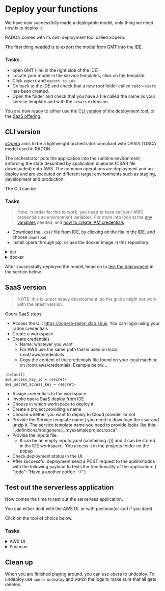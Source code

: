 # Deploy your functions

We have now successfully made a deployable model,
only thing we need now is to deploy it.

RADON comes with its own deployment tool called
xOpera.

The first thing needed is to export the model from
GMT into the IDE.

### Tasks

- open GMT (link in the right side of the IDE)
- Locate your model in the service templates,
  click on the template.
- Click `export` and `export to ide`
- Go back to the IDE and check that a new root
  folder called `radon-csars` has been created.
- Open the folder and check that you have a file
  called the same as your service template and
  with the `.csars` extension.

You are now ready to either use the
[CLI version](#cli-version) of the deployment
tool, or the [SaaS offering](#saas-version).

## CLI version

[xOpera](https://github.com/xlab-si/xopera-opera)
aims to be a lightweight orchestrator compliant
with OASIS TOSCA model used in RADON.

The orchestrator puts the application into the
runtime environment, enforcing the state described
by application blueprint (CSAR file downloaded)
onto AWS. The common operations are deployment and
un-deploy and are executed on different target
environments such as staging, development and
production.

The CLI can be

### Tasks

> Note: In order for this to work, you need to
> have set your AWS credentials as environment
> variables. For more info look at the
> [env variables](https://docs.aws.amazon.com/cli/latest/userguide/cli-configure-envvars.html)
> needed, and
> [how to create IAM credentials](https://docs.aws.amazon.com/IAM/latest/UserGuide/getting-started_create-admin-group.html)

- Download the `.csar` file from IDE, by clicking
  on the file in the IDE, and choose `download`
- install opera through pip, or use the docker
  image in this repository.

<details>
      <summary>pip</summary>

Look at the installation guide on the
[GH webpage](https://github.com/xlab-si/xopera-opera#prerequisites)

```bash
mkdir ~/opera && cd ~/opera
python3 -m venv .venv && . .venv/bin/activate
pip install opera boto3
```

Run the following command in the folder where you
have the `csar` file stored (here called
`todo.csar`)

```bash
opera deploy -c todo.csar
```

After executing the opera, you should see
something like this printed out.

```bash
[Worker_0]   Deploying AwsPlatform_0_0
[Worker_0]     Executing configure on AwsPlatform_0_0
[Worker_0]   Deployment of AwsPlatform_0_0 complete
[Worker_0]   Deploying AwsDynamoDBTable_0_0
[Worker_0]     Executing create on AwsDynamoDBTable_0_0
[Worker_0]   Deployment of AwsDynamoDBTable_0_0 complete
[Worker_0]   Deploying AwsLambdaFunction_1_0
[Worker_0]     Executing create on AwsLambdaFunction_1_0
[Worker_0]   Deployment of AwsLambdaFunction_1_0 complete
[Worker_0]   Deploying AwsLambdaFunction_2_0
[Worker_0]     Executing create on AwsLambdaFunction_2_0
[Worker_0]   Deployment of AwsLambdaFunction_2_0 complete
[Worker_0]   Deploying AwsLambdaFunction_0_0
[Worker_0]     Executing create on AwsLambdaFunction_0_0
[Worker_0]   Deployment of AwsLambdaFunction_0_0 complete
[Worker_0]   Deploying AwsLambdaFunction_3_0
[Worker_0]     Executing create on AwsLambdaFunction_3_0
[Worker_0]   Deployment of AwsLambdaFunction_3_0 complete
[Worker_0]   Deploying AwsLambdaFunction_4_0
[Worker_0]     Executing create on AwsLambdaFunction_4_0
[Worker_0]   Deployment of AwsLambdaFunction_4_0 complete
[Worker_0]   Deploying AwsApiGateway_0_0
[Worker_0]     Executing create on AwsApiGateway_0_0
[Worker_0]     Executing pre_configure_source on AwsApiGateway_0_0--AwsLambdaFunction_0_0
[Worker_0]     Executing pre_configure_source on AwsApiGateway_0_0--AwsLambdaFunction_1_0
[Worker_0]     Executing pre_configure_source on AwsApiGateway_0_0--AwsLambdaFunction_2_0
[Worker_0]     Executing pre_configure_source on AwsApiGateway_0_0--AwsLambdaFunction_3_0
[Worker_0]     Executing pre_configure_source on AwsApiGateway_0_0--AwsLambdaFunction_4_0
[Worker_0]     Executing configure on AwsApiGateway_0_0
[Worker_0]   Deployment of AwsApiGateway_0_0 complete

```

</details>

<details>
      <summary>docker</summary>

In the same folder where you have the `csar` file,
create a file called `env.list` with your AWS
credentials like this:

```env
AWS_ACCESS_KEY_ID=KEY_ID_HERE
AWS_SECRET_ACCESS_KEY=ACCESS_KEY_HERE
```

Run the following command in the folder where you
have the `csar` file stored (here called
`todo.csar`)

```bash
docker run -it -v $PWD:/tmp/opera --env-file env.list praqma/operacli opera deploy -c todo.csar
```

```bash
[Worker_0]   Deploying AwsPlatform_0_0
[Worker_0]     Executing configure on AwsPlatform_0_0
[Worker_0]   Deployment of AwsPlatform_0_0 complete
[Worker_0]   Deploying AwsDynamoDBTable_0_0
[Worker_0]     Executing create on AwsDynamoDBTable_0_0
[Worker_0]   Deployment of AwsDynamoDBTable_0_0 complete
[Worker_0]   Deploying AwsLambdaFunction_1_0
[Worker_0]     Executing create on AwsLambdaFunction_1_0
[Worker_0]   Deployment of AwsLambdaFunction_1_0 complete
[Worker_0]   Deploying AwsLambdaFunction_2_0
[Worker_0]     Executing create on AwsLambdaFunction_2_0
[Worker_0]   Deployment of AwsLambdaFunction_2_0 complete
[Worker_0]   Deploying AwsLambdaFunction_0_0
[Worker_0]     Executing create on AwsLambdaFunction_0_0
[Worker_0]   Deployment of AwsLambdaFunction_0_0 complete
[Worker_0]   Deploying AwsLambdaFunction_3_0
[Worker_0]     Executing create on AwsLambdaFunction_3_0
[Worker_0]   Deployment of AwsLambdaFunction_3_0 complete
[Worker_0]   Deploying AwsLambdaFunction_4_0
[Worker_0]     Executing create on AwsLambdaFunction_4_0
[Worker_0]   Deployment of AwsLambdaFunction_4_0 complete
[Worker_0]   Deploying AwsApiGateway_0_0
[Worker_0]     Executing create on AwsApiGateway_0_0
[Worker_0]     Executing pre_configure_source on AwsApiGateway_0_0--AwsLambdaFunction_0_0
[Worker_0]     Executing pre_configure_source on AwsApiGateway_0_0--AwsLambdaFunction_1_0
[Worker_0]     Executing pre_configure_source on AwsApiGateway_0_0--AwsLambdaFunction_2_0
[Worker_0]     Executing pre_configure_source on AwsApiGateway_0_0--AwsLambdaFunction_3_0
[Worker_0]     Executing pre_configure_source on AwsApiGateway_0_0--AwsLambdaFunction_4_0
[Worker_0]     Executing configure on AwsApiGateway_0_0
[Worker_0]   Deployment of AwsApiGateway_0_0 complete
```

</details>

After successfully deployed the model, head on to
[test the deployment](#Test-out-the-serverless-application)
in the section below.

## SaaS version

> NOTE: this is under heavy development, so the
> guide might not work with the latest version.

Opera SaaS steps:

- Access the UI :
  https://xopera-radon.xlab.si/ui/. You can login
  using your radon credentials
- Create a workspace
- Create credentials
  - Name: whatever you want
  - For AWS use the same path that is used on
    local: /root/.aws/credentials
  - Copy the content of the credentials file found
    on your local machine on
    /root/.aws/credentials. Example below...

```
[default]
aws_access_key_id = <secret>
aws_secret_access_key = <secret>
```

- Assign credentials to the workspace
- Invoke opera SaaS deploy from IDE
- Choose in which workspace to deploy it
- Create a project providing a name
- Choose whether you want to deploy to Cloud
  provider or not
- Provide the Service template name ( you need to
  download the csar and unzip it. The service
  template name you need to provide looks like
  this:
  “\_definitions/steIgeneral\_\_myexampleproject.tosca”
- Provide the inputs file.
  - It can be an empty inputs.yaml (containing
    :{}) and it can be stored in the IDE
    workspace. You access it in the projects
    folder on the popup
- Check deployment status in the UI.
- After successful deployment send a POST request
  to the apilink/todos with the following payload
  to tests the functionality of the application: {
  "todo": "Have a another coffee :-)" }

## Test out the serverless application

Now comes the time to test out the serverless
application.

You can either do it with the AWS UI, or with
postman(or curl if you dare).

Click on the tool of choice below.

### Tasks

<details>
      <summary>AWS UI</summary>

- Log into AWS account
- Go into `Amazon API Gateway` and select
  `ServerlessToDoListAPI`
- ![](img/AWSAPI.png)
- Click on the /todos `GET` method, and `test` and
  see that the result you get back in the response
  body is an empty list; `[]`
- To populate with a todo, Click on the /todos
  `POST` method, and `test`
- In the resquest body, paste in the payload:
  `{"todo":"buy milk"}` and click `test`
- Get back to test the /todos `GET` method to see
  that the item has been persisted.

</details>
<details>
      <summary>Postman</summary>

- Log into AWS account
- Go into `Amazon API Gateway` and select
  `ServerlessToDoListAPI`
- To get the URL to test, click on `Stages`
  `production` and take the `invoke URL:`
- ![](img/AWSURL.png)
- Open Postman
- Send a `get` message to `<invokeURL>/todos` and
  see that the result you get back in the response
  body is an empty list; `[]`
- To populate with a todo, send a `POST` method to
  `<invokeURL>/posts` with a resquest body like
  `{"todo":"buy milk"}`
- Get back to test the /todos `GET` method to see
  that the item has been persisted.

</details>

## Clean up

When you are finished playing around, you can use
opera to undeploy. To undeploy use
`opera undeploy` and watch the logs to make sure
that all gets deleted.
